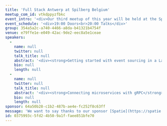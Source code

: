 ```yaml
---
title: 'Full Stack Antwerp at Spilberg Belgium'
meetup_com_id: vtkdppyzfbkc
event_intro: '<div>Our third meetup of this year will be held at the Spilberg offices. They''ll spoil us again with hamburgers ? and drinks ?, so come hungry and thirsty.&nbsp; <br><br>We got two cool talks lined up for you. Our very own Freek Van der Herten will give an introduction to event sourcing. Senior CEO Frederick Vanbrabant will show us how to connect microservices with gRPC.<br><br>We''re also organising our own conference called <a href="https://fullstackeurope.com/">Full Stack Europe</a>. You can now buy blind bird tickets on our website. These are the lowest priced tickets and they are only available for sale for the next couple of days.&nbsp;</div>'
event_schedule: '<div>19:00 Doors<br>20:00 Talks</div>'
group: 354a5a2c-a740-4466-a8da-b41321b4754f
venue: e79ffe1e-e049-42ac-9de2-eec8a5e1ceae
speakers:
  -
    name: null
    twitter: null
    talk_title: null
    abstract: '<div><strong>Getting started with event sourcing in a Laravel app</strong> by Freek Van der Herten<strong><br></strong><br>In an event sourced app you''re storing each event that happens within your app and derive all state from those events.<br><br>In this practical talk you''ll get an intro on what event sourcing is and what the benefits are. After that we''ll dive in the Laravel ecosystem and review two packages: laravel-event-projector and EventSauce.<br><br>Speaker: Freek Van der Herten is a developer and partner at Spatie. The Antwerp based company has an open source first mentality and has released many Laravel, PHP and JavaScript packages, which have been downloaded more than 25 million times. After hours Freek runs https://ohdear.app and co-organises the Full Stack Europe conference.<br><br>Length: 45 minutes</div>'
    bio: null
    length: null
  -
    name: null
    twitter: null
    talk_title: null
    abstract: '<div><strong>Connecting microservices with gRPC</strong> by Frederick Vanbrabant<br><br>Extracting a monolith to microservices comes with a barrage of questions. One of the most important ones of these is how to connect all of these services together. In this talk, we will take a look at what options are available. And do a deep dive into GRPC and protobuffers.<br><br>Speaker bio: Frederick Vanbrabant is a software developer from Antwerp Belgium with a love for legacy code and APIs. He is the founder of Brody &amp; Hooper, and currently employed as a software architect at Take The Lead. When he''s not writing or talking about code you can find him in a ring trying to imitate Muhammad Ali.<br><br>Length: 45 minutes</div>'
    bio: null
    length: null
sponsor: 64a50b28-c1b2-487b-ae4e-fc252f8c63ff
message: 'We want to say thanks to our sponsor [Spatie](https://spatie.be/). Be sure to take a look at [all the open source PHP and Laravel packages](https://spatie.be/open-source/packages) they have created.'
id: 0375993c-5fd2-4b50-9a1f-faee851bfe70
---
```

